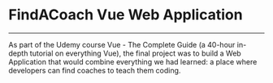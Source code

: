 # FindACoach Vue Web Application
---
As part of the Udemy course Vue - The Complete Guide (a 40-hour in-depth tutorial on everything Vue), the final project was to build a Web Application that would combine everything we had learned: a place where developers can find coaches to teach them coding. 
